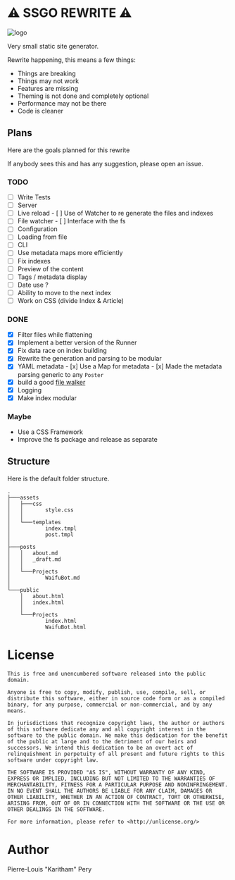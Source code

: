 # ⚠️ SSGO REWRITE ⚠️

![logo](https://repository-images.githubusercontent.com/302272024/fe8b4500-5147-11eb-9f76-59c0e3450dd5)

Very small static site generator.

Rewrite happening, this means a few things:

- Things are breaking
- Things may not work
- Features are missing
- Theming is not done and completely optional
- Performance may not be there
- Code is cleaner

## Plans

Here are the goals planned for this rewrite

If anybody sees this and has any suggestion, please open an issue.

### TODO

- [ ]  Write Tests
- [ ]  Server
  - [ ]  Live reload
    - [ ]  Use of Watcher to re generate the files and indexes
  - [ ]  File watcher
    - [ ]  Interface with the fs
- [ ]  Configuration
  - [ ]  Loading from file
  - [ ]  CLI
- [ ]  Use metadata maps more efficiently
- [ ]  Fix indexes
  - [ ]  Preview of the content
  - [ ]  Tags / metadata display
  - [ ]  Date use ?
  - [ ]  Ability to move to the next index
- [ ]  Work on CSS (divide Index & Article)

### DONE

- [x]  Filter files while flattening
- [x]  Implement a better version of the Runner
- [x]  Fix data race on index building
- [x]  Rewrite the generation and parsing to be modular
  - [x]  YAML metadata
    - [x]  Use a Map for metadata
    - [x]  Made the metadata parsing generic to any `Poster`
  - [x]  build a good [file walker](https://github.com/Karitham/ssgo/blob/rewrite/cmd/post/fs.go)
- [x]  Logging
- [x]  Make index modular

### Maybe

- Use a CSS Framework
- Improve the fs package and release as separate

## Structure

Here is the default folder structure.

```tree
.
├───assets
│   ├───css
│   │       style.css
│   │
│   └───templates
│           index.tmpl
│           post.tmpl
│
├───posts
│   │   about.md
│   │   _draft.md
│   │
│   └───Projects
│           WaifuBot.md
│
└───public
    │   about.html
    │   index.html
    │
    └───Projects
            index.html
            WaifuBot.html
```

# License

```license
This is free and unencumbered software released into the public domain.

Anyone is free to copy, modify, publish, use, compile, sell, or
distribute this software, either in source code form or as a compiled
binary, for any purpose, commercial or non-commercial, and by any
means.

In jurisdictions that recognize copyright laws, the author or authors
of this software dedicate any and all copyright interest in the
software to the public domain. We make this dedication for the benefit
of the public at large and to the detriment of our heirs and
successors. We intend this dedication to be an overt act of
relinquishment in perpetuity of all present and future rights to this
software under copyright law.

THE SOFTWARE IS PROVIDED "AS IS", WITHOUT WARRANTY OF ANY KIND,
EXPRESS OR IMPLIED, INCLUDING BUT NOT LIMITED TO THE WARRANTIES OF
MERCHANTABILITY, FITNESS FOR A PARTICULAR PURPOSE AND NONINFRINGEMENT.
IN NO EVENT SHALL THE AUTHORS BE LIABLE FOR ANY CLAIM, DAMAGES OR
OTHER LIABILITY, WHETHER IN AN ACTION OF CONTRACT, TORT OR OTHERWISE,
ARISING FROM, OUT OF OR IN CONNECTION WITH THE SOFTWARE OR THE USE OR
OTHER DEALINGS IN THE SOFTWARE.

For more information, please refer to <http://unlicense.org/>
```

# Author

Pierre-Louis "Karitham" Pery
